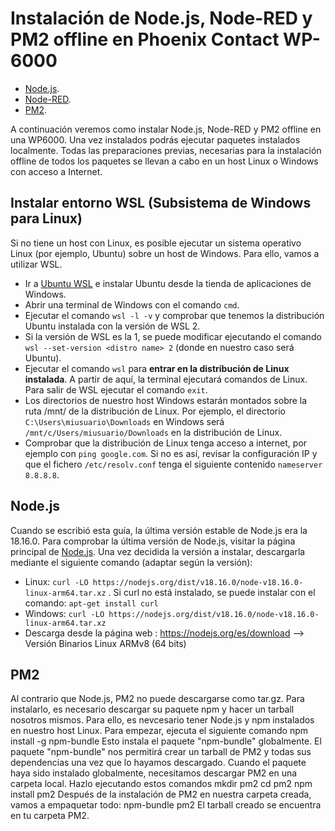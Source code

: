# Instalación de Node.js, Node-RED y PM2 offline en Phoenix Contact WP-6000
- [Node.js](https://nodejs.org/es/).
- [Node-RED](https://nodered.org/).
- [PM2](http://pm2.keymetrics.io/).

A continuación veremos como instalar Node.js, Node-RED y PM2 offline en una WP6000. Una vez instalados podrás ejecutar paquetes instalados localmente.
Todas las preparaciones previas, necesarias para la instalación offline de todos los paquetes se llevan a cabo en un host Linux o Windows con acceso a Internet.

## Instalar entorno WSL (Subsistema de Windows para Linux) 
Si no tiene un host con Linux, es posible ejecutar un sistema operativo Linux (por ejemplo, Ubuntu) sobre un host de Windows. Para ello, vamos a utilizar WSL. 
- Ir a [Ubuntu WSL](https://ubuntu.com/wsl) e instalar Ubuntu desde la tienda de aplicaciones de Windows.
- Abrir una terminal de Windows con el comando ```cmd```.
- Ejecutar el comando ```wsl -l -v``` y comprobar que tenemos la distribución Ubuntu instalada con la versión de WSL 2.
- Si la versión de WSL es la 1, se puede modificar ejecutando el comando ```wsl --set-version <distro name> 2``` (donde <distro name> en nuestro caso será Ubuntu).
- Ejecutar el comando ```wsl``` para __entrar en la distribución de Linux instalada__. A partir de aquí, la terminal ejecutará comandos de Linux. Para salir de WSL ejecutar el comando ```exit```.
- Los directorios de nuestro host Windows estarán montados sobre la ruta /mnt/ de la distribución de Linux. Por ejemplo, el directorio ```C:\Users\miusuario\Downloads``` en Windows será ```/mnt/c/Users/miusuario/Downloads``` en la distribución de Linux.
- Comprobar que la distribución de Linux tenga acceso a internet, por ejemplo con ```ping google.com```. Si no es así, revisar la configuración IP y que el fichero ```/etc/resolv.conf``` tenga el siguiente contenido ```nameserver 8.8.8.8```.
  
## Node.js
Cuando se escribió esta guía, la última versión estable de Node.js era la 18.16.0. Para comprobar la última versión de Node.js, visitar la página principal de [Node.js](https://nodejs.org/es/). 
Una vez decidida la versión a instalar, descargarla mediante el siguiente comando (adaptar según la versión):
- Linux: ```curl -LO https://nodejs.org/dist/v18.16.0/node-v18.16.0-linux-arm64.tar.xz``` . Si curl no está instalado, se puede instalar con el comando: ```apt-get install curl```
- Windows: ```curl -LO https://nodejs.org/dist/v18.16.0/node-v18.16.0-linux-arm64.tar.xz```
- Descarga desde la página web : https://nodejs.org/es/download --> Versión Binarios Linux ARMv8 (64 bits)

## PM2
Al contrario que Node.js, PM2 no puede descargarse como tar.gz. Para instalarlo, es necesario descargar su paquete npm y hacer un tarball nosotros mismos. Para ello, es nevcesario tener Node.js y npm instalados en nuestro host Linux.
Para empezar, ejecuta el siguiente comando
npm install -g npm-bundle
Esto instala el paquete "npm-bundle" globalmente. El paquete "npm-bundle" nos permitirá crear un tarball de PM2 y todas sus dependencias una vez que lo hayamos descargado.
Cuando el paquete haya sido instalado globalmente, necesitamos descargar PM2 en una carpeta local. Hazlo ejecutando estos comandos
mkdir pm2
cd pm2
npm install pm2
Después de la instalación de PM2 en nuestra carpeta creada, vamos a empaquetar todo:
npm-bundle pm2
El tarball creado se encuentra en tu carpeta PM2.





